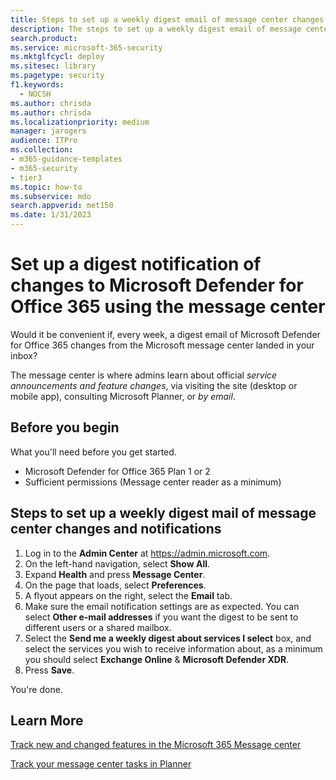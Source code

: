 ```yaml
---
title: Steps to set up a weekly digest email of message center changes for Microsoft Defender for Office 365
description: The steps to set up a weekly digest email of message center activity to stay up-to-date about changes to Microsoft Defender for Office 365.
search.product:
ms.service: microsoft-365-security
ms.mktglfcycl: deploy
ms.sitesec: library
ms.pagetype: security
f1.keywords:
  - NOCSH
ms.author: chrisda
ms.author: chrisda
ms.localizationpriority: medium
manager: jarogers
audience: ITPro
ms.collection:
- m365-guidance-templates
- m365-security
- tier3
ms.topic: how-to
ms.subservice: mdo
search.appverid: met150
ms.date: 1/31/2023
---
```


# Set up a digest notification of changes to Microsoft Defender for Office 365 using the message center

Would it be convenient if, every week, a digest email of Microsoft Defender for Office 365 changes from the Microsoft message center landed in your inbox?

The message center is where admins learn about official *service announcements and feature changes*, via visiting the site (desktop or mobile app), consulting Microsoft Planner, or *by email*.

## Before you begin

What you'll need before you get started.

- Microsoft Defender for Office 365 Plan 1 or 2
- Sufficient permissions (Message center reader as a minimum)

## Steps to set up a weekly digest mail of message center changes and notifications

1. Log in to the **Admin Center** at <https://admin.microsoft.com>.
1. On the left-hand navigation, select **Show All**.
1. Expand **Health** and press **Message Center**.
1. On the page that loads, select **Preferences**.
1. A flyout appears on the right, select the **Email** tab.
1. Make sure the email notification settings are as expected. You can select **Other e-mail addresses** if you want the digest to be sent to different users or a shared mailbox.
1. Select the **Send me a weekly digest about services I select** box, and select the services you wish to receive information about, as a minimum you should select **Exchange Online** & **Microsoft Defender XDR**.
1. Press **Save**.

You're done.

## Learn More

[Track new and changed features in the Microsoft 365 Message center](../../../admin/manage/message-center.md)

[Track your message center tasks in Planner](/office365/planner/track-message-center-tasks-planner)

